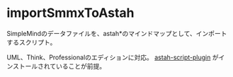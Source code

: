 importSmmxToAstah
=================

SimpleMindのデータファイルを、astah*のマインドマップとして、インポートするスクリプト。

UML、Think、Professionalのエディションに対応。
[astah-script-plugin](https://github.com/ChangeVision/astah-script-plugin) がインストールされていることが前提。



